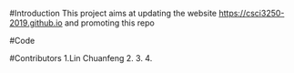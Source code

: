 #Introduction
This project aims at  updating the website https://csci3250-2019.github.io and promoting this repo

#Code




#Contributors
1.Lin Chuanfeng
2.
3.
4.
